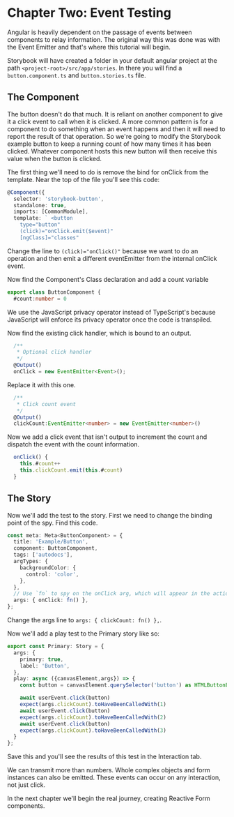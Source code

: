 # Chapter Two: Event Testing

Angular is heavily dependent on the passage of events between components to relay information. The original way this was done was with the Event Emitter and that's where this tutorial will begin.

Storybook will have created a folder in your default angular project at the path `<project-root>/src/app/stories`. In there you will find a `button.component.ts` and `button.stories.ts` file.

## The Component
The button doesn't do that much. It is reliant on another component to give it a click event to call when it is clicked. A more common pattern is for a component to do something when an event happens and then it will need to report the result of that operation.  So we're going to modify the Storybook example button to keep a running count of how many times it has been clicked. Whatever component hosts this new button will then receive this value when the button is clicked.

The first thing we'll need to do is remove the bind for onClick from the template. Near the top of the file you'll see this code:

```typescript
@Component({
  selector: 'storybook-button',
  standalone: true,
  imports: [CommonModule],
  template: ` <button
    type="button"
    (click)="onClick.emit($event)"
    [ngClass]="classes"
```

Change the line to `(click)="onClick()"` because we want to do an operation and then emit a different eventEmitter from the internal onClick event.

Now find the Component's Class declaration and add a count variable

```typescript
export class ButtonComponent {
  #count:number = 0
```

We use the JavaScript privacy operator instead of TypeScript's because JavaScript will enforce its privacy operator once the code is transpiled.

Now find the existing click handler, which is bound to an output.

```typescript
  /**
   * Optional click handler
   */
  @Output()
  onClick = new EventEmitter<Event>();
```

Replace it with this one.

```typescript
  /**
   * Click count event
   */
  @Output() 
  clickCount:EventEmitter<number> = new EventEmitter<number>()
```

Now we add a click event that isn't output to increment the count and dispatch the event with the count information.

```typescript
  onClick() {
    this.#count++
    this.clickCount.emit(this.#count)
  }
```

## The Story
Now we'll add the test to the story. First we need to change the binding point of the spy.  Find this code.

```typescript
const meta: Meta<ButtonComponent> = {
  title: 'Example/Button',
  component: ButtonComponent,
  tags: ['autodocs'],
  argTypes: {
    backgroundColor: {
      control: 'color',
    },
  },
  // Use `fn` to spy on the onClick arg, which will appear in the actions panel once invoked: https://storybook.js.org/docs/essentials/actions#action-args
  args: { onClick: fn() },
};
```

Change the args line to `args: { clickCount: fn() },`.

Now we'll add a play test to the Primary story like so:

```typescript
export const Primary: Story = {
  args: {
    primary: true,
    label: 'Button',
  },
  play: async ({canvasElement,args}) => {
    const button = canvasElement.querySelector('button') as HTMLButtonElement

    await userEvent.click(button)
    expect(args.clickCount).toHaveBeenCalledWith(1)
    await userEvent.click(button)
    expect(args.clickCount).toHaveBeenCalledWith(2)
    await userEvent.click(button)
    expect(args.clickCount).toHaveBeenCalledWith(3)
  }
};
```

Save this and you'll see the results of this test in the Interaction tab.

We can transmit more than numbers. Whole complex objects and form instances can also be emitted. These events can occur on any interaction, not just click.

In the next chapter we'll begin the real journey, creating Reactive Form components.